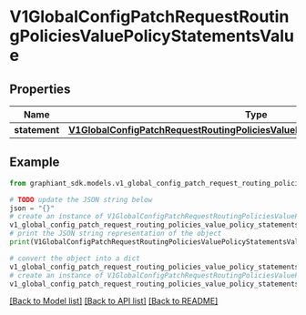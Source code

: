 # V1GlobalConfigPatchRequestRoutingPoliciesValuePolicyStatementsValue


## Properties

Name | Type | Description | Notes
------------ | ------------- | ------------- | -------------
**statement** | [**V1GlobalConfigPatchRequestRoutingPoliciesValuePolicyStatementsValueStatement**](V1GlobalConfigPatchRequestRoutingPoliciesValuePolicyStatementsValueStatement.md) |  | [optional] 

## Example

```python
from graphiant_sdk.models.v1_global_config_patch_request_routing_policies_value_policy_statements_value import V1GlobalConfigPatchRequestRoutingPoliciesValuePolicyStatementsValue

# TODO update the JSON string below
json = "{}"
# create an instance of V1GlobalConfigPatchRequestRoutingPoliciesValuePolicyStatementsValue from a JSON string
v1_global_config_patch_request_routing_policies_value_policy_statements_value_instance = V1GlobalConfigPatchRequestRoutingPoliciesValuePolicyStatementsValue.from_json(json)
# print the JSON string representation of the object
print(V1GlobalConfigPatchRequestRoutingPoliciesValuePolicyStatementsValue.to_json())

# convert the object into a dict
v1_global_config_patch_request_routing_policies_value_policy_statements_value_dict = v1_global_config_patch_request_routing_policies_value_policy_statements_value_instance.to_dict()
# create an instance of V1GlobalConfigPatchRequestRoutingPoliciesValuePolicyStatementsValue from a dict
v1_global_config_patch_request_routing_policies_value_policy_statements_value_from_dict = V1GlobalConfigPatchRequestRoutingPoliciesValuePolicyStatementsValue.from_dict(v1_global_config_patch_request_routing_policies_value_policy_statements_value_dict)
```
[[Back to Model list]](../README.md#documentation-for-models) [[Back to API list]](../README.md#documentation-for-api-endpoints) [[Back to README]](../README.md)



